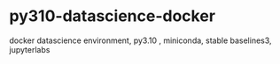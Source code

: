 # py310-datascience-docker
docker datascience environment, py3.10 , miniconda, stable baselines3, jupyterlabs
